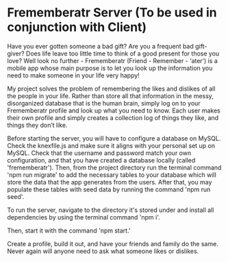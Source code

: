 # Frememberatr Server (To be used in conjunction with Client)

Have you ever gotten someone a bad gift? Are you a frequent bad gift-giver? Does life leave
too little time to think of a good present for those you love? Well look no further -
Frememberatr (Friend - Remember - ‘ater’) is a mobile app whose main purpose is to let you
look up the information you need to make someone in your life very happy!

My project solves the problem of remembering the likes and dislikes of all the people in
your life. Rather than store all that information in the messy, disorganized database that is the
human brain, simply log on to your Frememberatr profile and look up what you need to know.
Each user makes their own profile and simply creates a collection log of things they like, and
things they don’t like.

Before starting the server, you will have to configure a database on MySQL. Check the knexfile.js and make sure it aligns with your personal set up on MySQL. Check that the username and password match your own configuration, and that you have created a database locally (called 'frememberatr'). Then, from the project directory run the terminal command 'npm run migrate' to add the necessary tables to your database which will store the data that the app generates from the users. After that, you may populate these tables with seed data by running the command 'npm run seed'.

To run the server, navigate to the directory it's stored under and install all dependencies by using the terminal command 'npm i'.

Then, start it with the command 'npm start.'

Create a profile, build it out, and have your friends and family do the same. Never again will anyone need to ask what someone likes or dislikes.
